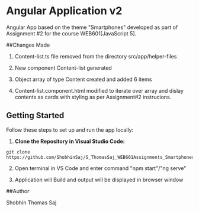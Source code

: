 # Angular Application v2

Angular App based on the theme "Smartphones" developed as part of Assignment #2 for the course WEB601[JavaScript 5].

##Changes Made
1. Content-list.ts file removed from the directory src/app/helper-files

2. New component Content-list generated

3. Object array of type Content created and added 6 items

4. Content-list.component.html modified to iterate over array and dislay contents as cards with styling as per Assignment#2 instrucions.

## Getting Started

Follow these steps to set up and run the app locally:

1. **Clone the Repository in Visual Studio Code:**
```
git clone https://github.com/ShobhinSaj/S_ThomasSaj_WEB601Assignments_Smartphones.git
```
2. Open terminal in VS Code and enter command "npm start"/"ng serve"

3. Application will Build and output will be displayed in browser window

##Author

Shobhin Thomas Saj

